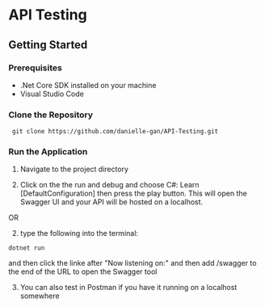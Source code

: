 # API Testing

## Getting Started

### Prerequisites
- .Net Core SDK installed on your machine
- Visual Studio Code

### Clone the Repository

``` git clone https://github.com/danielle-gan/API-Testing.git```

### Run the Application
1. Navigate to the project directory 

2. Click on the the run and debug and choose C#: Learn \[DefaultConfiguration\] then press the play button. This will open the Swagger UI and your API will be hosted on a localhost. 


OR 

2. type the following into the terminal: 

``` dotnet run ```

and then click the linke after "Now listening on:" and then add /swagger to the end of the URL to open the Swagger tool 

3. You can also test in Postman if you have it running on a localhost somewhere 